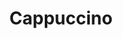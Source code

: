 --- 
title: "Cappuccino"
publishdate: "2019-8-29T16:48:46+02:00"
src: "https://365manga.net/manga/cappuccino"
image: "https://data.365manga.net/images/thumbnails/6332-cappuccino.jpg"
description: "From well-known manga author and Romance-writer veteran Yoshizumi Wataru comes 'Cappuccino', a bittersweet love story about the life of Kojima Ari and Fujitani Sousuke as they live together in a de facto relationship (without marriage) in modern-day Japan. Résumé by: Krasae"
---